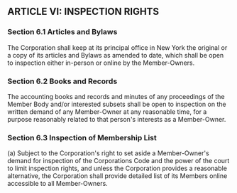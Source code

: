 ## ARTICLE VI:  INSPECTION RIGHTS

### Section 6.1  Articles and Bylaws

The Corporation shall keep at its principal office in New
York the original or a copy of its articles and Bylaws as
amended to date, which shall be open to inspection either
in-person or online by the Member-Owners.

### Section 6.2  Books and Records

The accounting books and records and minutes of any
proceedings of the Member Body and/or interested subsets
shall be open to inspection on the written demand of any
Member-Owner at any reasonable time, for a purpose
reasonably related to that person's interests as a
Member-Owner.

### Section 6.3  Inspection of Membership List

(a) Subject to the Corporation's right to set aside a
Member-Owner's demand for inspection of the Corporations
Code and the power of the court to limit inspection
rights, and unless the Corporation provides a reasonable
alternative, the Corporation shall provide detailed list
of its Members online accessible to all Member-Owners.
